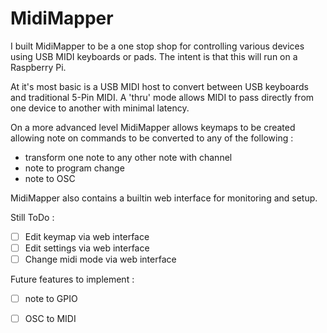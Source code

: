 # MidiMapper

I built MidiMapper to be a one stop shop for controlling various devices using USB MIDI keyboards or pads.  The intent is that this will run on a Raspberry Pi.

At it's most basic is a USB MIDI host to convert between USB keyboards and traditional 5-Pin MIDI. A 'thru' mode allows MIDI to pass directly from one device to another with minimal latency.

On a more advanced level MidiMapper allows keymaps to be created allowing note on commands to be converted to any of the following :

- transform one note to any other note with channel
- note to program change 
- note to OSC

MidiMapper also contains a builtin web interface for monitoring and setup.

Still ToDo :
- [ ] Edit keymap via web interface
- [ ] Edit settings via web interface
- [ ] Change midi mode via web interface

Future features to implement :
- [ ] note to GPIO
- [ ] OSC to MIDI



